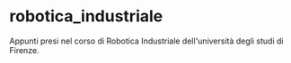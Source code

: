 # robotica_industriale
Appunti presi nel corso di Robotica Industriale dell'università degli studi di Firenze.

